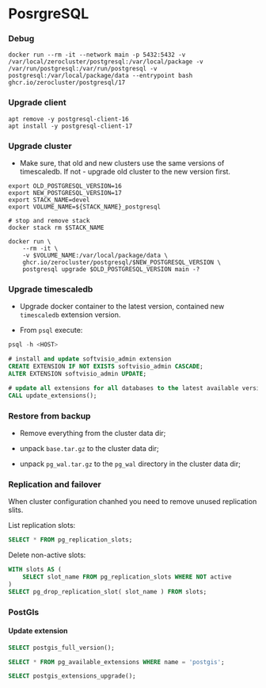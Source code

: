 # PosrgreSQL

### Debug

```shell
docker run --rm -it --network main -p 5432:5432 -v /var/local/zerocluster/postgresql:/var/local/package -v /var/run/postgresql:/var/run/postgresql -v postgresql:/var/local/package/data --entrypoint bash ghcr.io/zerocluster/postgresql/17
```

### Upgrade client

```shell
apt remove -y postgresql-client-16
apt install -y postgresql-client-17
```

### Upgrade cluster

-   Make sure, that old and new clusters use the same versions of timescaledb. If not - upgrade old cluster to the new version first.

```shell
export OLD_POSTGRESQL_VERSION=16
export NEW_POSTGRESQL_VERSION=17
export STACK_NAME=devel
export VOLUME_NAME=${STACK_NAME}_postgresql

# stop and remove stack
docker stack rm $STACK_NAME

docker run \
    --rm -it \
    -v $VOLUME_NAME:/var/local/package/data \
    ghcr.io/zerocluster/postgresql/$NEW_POSTGRESQL_VERSION \
    postgresql upgrade $OLD_POSTGRESQL_VERSION main -?
```

### Upgrade timescaledb

-   Upgrade docker container to the latest version, contained new `timescaledb` extension version.

-   From `psql` execute:

```sql
psql -h <HOST>

# install and update softvisio_admin extension
CREATE EXTENSION IF NOT EXISTS softvisio_admin CASCADE;
ALTER EXTENSION softvisio_admin UPDATE;

# update all extensions for all databases to the latest available versions
CALL update_extensions();
```

### Restore from backup

-   Remove everything from the cluster data dir;

-   unpack `base.tar.gz` to the cluster data dir;

-   unpack `pg_wal.tar.gz` to the `pg_wal` directory in the cluster data dir;

### Replication and failover

When cluster configuration chanhed you need to remove unused replication slits.

List replication slots:

```sql
SELECT * FROM pg_replication_slots;
```

Delete non-active slots:

```sql
WITH slots AS (
    SELECT slot_name FROM pg_replication_slots WHERE NOT active
)
SELECT pg_drop_replication_slot( slot_name ) FROM slots;
```

### PostGIs

#### Update extension

```sql
SELECT postgis_full_version();

SELECT * FROM pg_available_extensions WHERE name = 'postgis';

SELECT postgis_extensions_upgrade();

```
